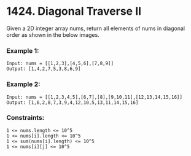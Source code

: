 # 1424. Diagonal Traverse II

Given a 2D integer array nums, return all elements of nums in diagonal order as shown in the below images.

 

### Example 1:

```
Input: nums = [[1,2,3],[4,5,6],[7,8,9]]
Output: [1,4,2,7,5,3,8,6,9]
```
### Example 2:

```
Input: nums = [[1,2,3,4,5],[6,7],[8],[9,10,11],[12,13,14,15,16]]
Output: [1,6,2,8,7,3,9,4,12,10,5,13,11,14,15,16]
```
 

### Constraints:
```
1 <= nums.length <= 10^5
1 <= nums[i].length <= 10^5
1 <= sum(nums[i].length) <= 10^5
1 <= nums[i][j] <= 10^5
```
